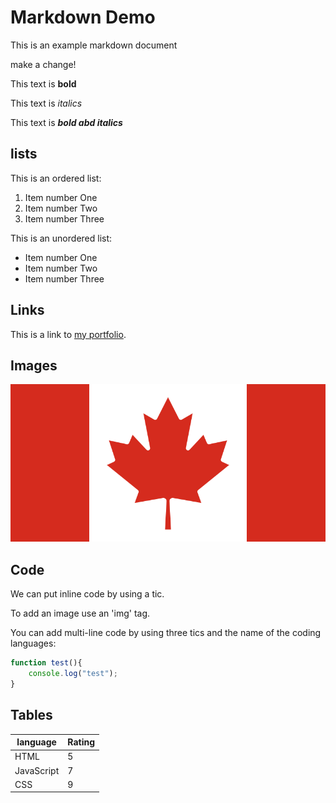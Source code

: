 # Markdown Demo

This is an example markdown document

make a change!

This text is **bold**

This text is _italics_

This text is **_bold abd italics_**

## lists

This is an ordered list:

1. Item number One
2. Item number Two
3. Item number Three

This is an unordered list:

- Item number One
- Item number Two
- Item number Three

## Links

This is a link to [my portfolio](https://github.com/CodeCary80/resume2).

## Images

![Flag](./canada.png)

## Code

We can put inline code by using a tic.

To add an image use an 'img' tag.

You can add multi-line code by using three tics and the name of the coding languages:

```javascript
function test(){
    console.log("test");
}
```

## Tables

| language | Rating |
| -------- | ------ |
| HTML     | 5      |
| JavaScript| 7     |
| CSS      | 9      |
